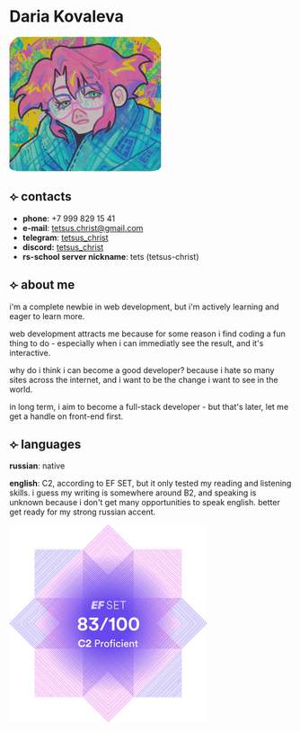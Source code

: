 # Daria Kovaleva
![a completely legitimate photo](./img/passport-photo.png)
## ⟣ contacts
- **phone**: +7 999 829 15 41
- **e-mail**: tetsus.christ@gmail.com
- **telegram**: [tetsus_christ](https://t.me/tetsus_christ)
- **discord:** [tetsus_christ](https://discord.com/users/tetsus_christ)
- **rs-school server nickname**: tets (tetsus-christ)

## ⟣ about me

i'm a complete newbie in web development, but i'm actively learning and eager to learn more. 

web development attracts me because for some reason i find coding a fun thing to do - especially when i can immediatly see the result, and it's interactive.

why do i think i can become a good developer? because i hate so many sites across the internet, and i want to be the change i want to see in the world.

in long term, i aim to become a full-stack developer - but that's later, let me get a handle on front-end first.

## ⟣ languages

**russian**: native

**english**: C2, according to EF SET, but it only tested my reading and listening skills. i guess my writing is somewhere around B2, and speaking is unknown because i don't get many opportunities to speak english. better get ready for my strong russian accent.

![EF SET results](./img/EF.png)
